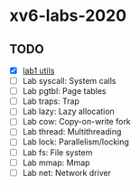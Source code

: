 # xv6-labs-2020

## TODO
- [x] [lab1 utils](https://github.com/ZiheLiu/xv6-labs-2020/tree/util)
- [ ] Lab syscall: System calls
- [ ] Lab pgtbl: Page tables
- [ ] Lab traps: Trap
- [ ] Lab lazy: Lazy allocation
- [ ] Lab cow: Copy-on-write fork
- [ ] Lab thread: Multithreading
- [ ] Lab lock: Parallelism/locking
- [ ] Lab fs: File system
- [ ] Lab mmap: Mmap
- [ ] Lab net: Network driver
